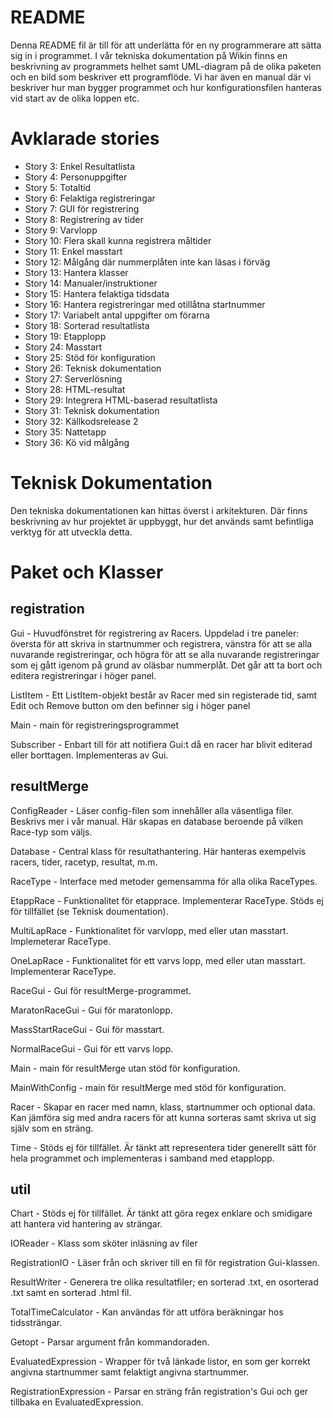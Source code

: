 # README

Denna README fil är till för att underlätta för en ny programmerare att sätta sig in i programmet. I vår tekniska dokumentation på Wikin finns en beskrivning av programmets helhet samt UML-diagram på de olika paketen och en bild som beskriver ett programflöde. Vi har även en manual där vi beskriver hur man bygger programmet och hur konfigurationsfilen hanteras vid start av de olika loppen etc. 

# Avklarade stories 

* Story 3: Enkel Resultatlista
* Story 4: Personuppgifter
* Story 5: Totaltid
* Story 6: Felaktiga registreringar
* Story 7: GUI för registrering
* Story 8: Registrering av tider
* Story 9: Varvlopp
* Story 10: Flera skall kunna registrera måltider
* Story 11: Enkel masstart
* Story 12: Målgång där nummerplåten inte kan läsas i förväg
* Story 13: Hantera klasser
* Story 14: Manualer/instruktioner
* Story 15: Hantera felaktiga tidsdata
* Story 16: Hantera registreringar med otillåtna startnummer
* Story 17: Variabelt antal uppgifter om förarna
* Story 18: Sorterad resultatlista
* Story 19: Etapplopp
* Story 24: Masstart
* Story 25: Stöd för konfiguration
* Story 26: Teknisk dokumentation
* Story 27: Serverlösning
* Story 28: HTML-resultat
* Story 29: Integrera HTML-baserad resultatlista
* Story 31: Teknisk dokumentation
* Story 32: Källkodsrelease 2
* Story 35: Nattetapp
* Story 36: Kö vid målgång 

# Teknisk Dokumentation

Den tekniska dokumentationen kan hittas överst i arkitekturen. Där finns beskrivning av hur projektet är uppbyggt, hur det används samt befintliga verktyg för att utveckla detta.

# Paket och Klasser

## registration

Gui - Huvudfönstret för registrering av Racers. Uppdelad i tre paneler: översta för att skriva in startnummer och registrera, vänstra för att se alla nuvarande registreringar, och högra för att se alla nuvarande registreringar som ej gått igenom på grund av oläsbar nummerplåt. Det går att ta bort och editera registreringar i höger panel.

ListItem - Ett ListItem-objekt består av Racer med sin registerade tid, samt Edit och Remove button om den befinner sig i höger panel

Main - main för registreringsprogrammet

Subscriber - Enbart till för att notifiera Gui:t då en racer har blivit editerad eller borttagen. Implementeras av Gui.



## resultMerge

ConfigReader - Läser config-filen som innehåller alla väsentliga filer. Beskrivs mer i vår manual. Här skapas en database beroende på vilken Race-typ som väljs.

Database - Central klass för resultathantering. Här hanteras exempelvis racers, tider, racetyp, resultat, m.m.

RaceType - Interface med metoder gemensamma för alla olika RaceTypes.

EtappRace - Funktionalitet för etapprace. Implementerar RaceType. Stöds ej för tillfället (se Teknisk doumentation).

MultiLapRace - Funktionalitet för varvlopp, med eller utan masstart. Implemeterar RaceType.

OneLapRace - Funktionalitet för ett varvs lopp, med eller utan masstart. Implementerar RaceType. 

RaceGui - Gui för resultMerge-programmet.

MaratonRaceGui - Gui för maratonlopp.

MassStartRaceGui - Gui för masstart.

NormalRaceGui - Gui för ett varvs lopp.

Main - main för resultMerge utan stöd för konfiguration.

MainWithConfig - main för resultMerge med stöd för konfiguration.

Racer - Skapar en racer med namn, klass, startnummer och optional data. Kan jämföra sig med andra racers för att kunna sorteras samt skriva ut sig själv som en sträng.

Time - Stöds ej för tillfället. Är tänkt att representera tider generellt sätt för hela programmet och implementeras i samband med etapplopp.



## util

Chart - Stöds ej för tillfället. Är tänkt att göra regex enklare och smidigare att hantera vid hantering av strängar.

IOReader - Klass som sköter inläsning av filer

RegistrationIO - Läser från och skriver till en fil för registration Gui-klassen.

ResultWriter - Generera tre olika resultatfiler; en sorterad .txt, en osorterad .txt samt en sorterad .html fil.

TotalTimeCalculator - Kan användas för att utföra beräkningar hos tidssträngar.

Getopt - Parsar argument från kommandoraden.

EvaluatedExpression - Wrapper för två länkade listor, en som ger korrekt angivna startnummer samt felaktigt angivna startnummer.

RegistrationExpression - Parsar en sträng från registration's Gui och ger tillbaka en EvaluatedExpression.